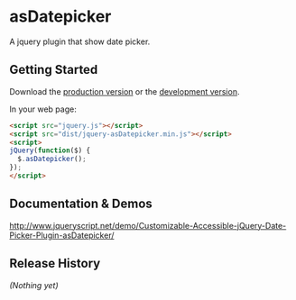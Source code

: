 # asDatepicker

A jquery plugin that show date picker.

## Getting Started
Download the [production version][min] or the [development version][max].

[min]: https://raw.github.com/amazingsurge/jquery-asDatepicker/master/dist/jquery-asDatepicker.min.js
[max]: https://raw.github.com/amazingsurge/jquery-asDatepicker/master/dist/jquery-asDatepicker.js

In your web page:

```html
<script src="jquery.js"></script>
<script src="dist/jquery-asDatepicker.min.js"></script>
<script>
jQuery(function($) {
  $.asDatepicker(); 
});
</script>
```

## Documentation & Demos
http://www.jqueryscript.net/demo/Customizable-Accessible-jQuery-Date-Picker-Plugin-asDatepicker/

## Release History
_(Nothing yet)_
